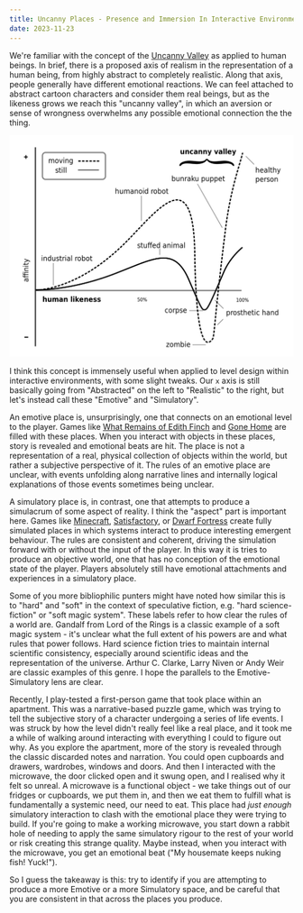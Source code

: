```yaml
---
title: Uncanny Places - Presence and Immersion In Interactive Environments
date: 2023-11-23
---
```


We're familiar with the concept of the [Uncanny Valley](https://en.wikipedia.org/wiki/Uncanny_valley) as applied to human beings. In brief, there is a proposed axis of realism in the representation of a human being, from highly abstract to completely realistic. Along that axis, people generally have different emotional reactions. We can feel attached to abstract cartoon characters and consider them real beings, but as the likeness grows we reach this "uncanny valley", in which an aversion or sense of wrongness overwhelms any possible emotional connection the the thing. 

![A diagram of the uncanny valley. The `x` axis represents closeness to a real human being, with the `y` axis representing the emotional reaction.](Mori_Uncanny_Valley.svg.png)

I think this concept is immensely useful when applied to level design within interactive environments, with some slight tweaks. Our `x` axis is still basically going from "Abstracted" on the left to "Realistic" to the right, but let's instead call these "Emotive" and "Simulatory".

An emotive place is, unsurprisingly, one that connects on an emotional level to the player. Games like [What Remains of Edith Finch](https://en.wikipedia.org/wiki/What_Remains_of_Edith_Finch) and [Gone Home](https://en.wikipedia.org/wiki/Gone_Home) are filled with these places. When you interact with objects in these places, story is revealed and emotional beats are hit. The place is not a representation of a real, physical collection of objects within the world, but rather a subjective perspective of it. The rules of an emotive place are unclear, with events unfolding along narrative lines and internally logical explanations of those events sometimes being unclear.

A simulatory place is, in contrast, one that attempts to produce a simulacrum of some aspect of reality. I think the "aspect" part is important here. Games like [Minecraft](https://en.wikipedia.org/wiki/Minecraft), [Satisfactory](https://en.wikipedia.org/wiki/Satisfactory), or [Dwarf Fortress](https://en.wikipedia.org/wiki/Dwarf_Fortress) create fully simulated places in which systems interact to produce interesting emergent behaviour. The rules are consistent and coherent, driving the simulation forward with or without the input of the player. In this way it is tries to produce an objective world, one that has no conception of the emotional state of the player. Players absolutely still have emotional attachments and experiences in a simulatory place.

Some of you more bibliophilic punters might have noted how similar this is to "hard" and "soft" in the context of speculative fiction, e.g. "hard science-fiction" or "soft magic system". These labels refer to how clear the rules of a world are. Gandalf from Lord of the Rings is a classic example of a soft magic system - it's unclear what the full extent of his powers are and what rules that power follows. Hard science fiction tries to maintain internal scientific consistency, especially around scientific ideas and the representation of the universe. Arthur C. Clarke, Larry Niven or Andy Weir are classic examples of this genre. I hope the parallels to the Emotive-Simulatory lens are clear.

Recently, I play-tested a first-person game that took place within an apartment. This was a narrative-based puzzle game, which was trying to tell the subjective story of a character undergoing a series of life events. I was struck by how the level didn't really feel like a real place, and it took me a while of walking around interacting with everything I could to figure out why. As you explore the apartment, more of the story is revealed through the classic discarded notes and narration. You could open cupboards and drawers, wardrobes, windows and doors. And then I interacted with the microwave, the door clicked open and it swung open, and I realised why it felt so unreal. A microwave is a functional object - we take things out of our fridges or cupboards, we put them in, and then we eat them to fulfill what is fundamentally a systemic need, our need to eat. This place had _just enough_ simulatory interaction to clash with the emotional place they were trying to build. If you're going to make a working microwave, you start down a rabbit hole of needing to apply the same simulatory rigour to the rest of your world or risk creating this strange quality. Maybe instead, when you interact with the microwave, you get an emotional beat ("My housemate keeps nuking fish! Yuck!").

So I guess the takeaway is this: try to identify if you are attempting to produce a more Emotive or a more Simulatory space, and be careful that you are consistent in that across the places you produce. 